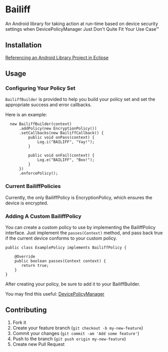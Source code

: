 # Bailiff

An Android library for taking action at run-time based on device security settings when DevicePolicyManager Just Don't Quite Fit Your Use Case™

## Installation
[Referencing an Android Library Project in Eclipse](http://developer.android.com/tools/projects/projects-eclipse.html#ReferencingLibraryProject)

## Usage

### Configuring Your Policy Set

`BailiffBuilder` is provided to help you build your policy set and set the appropriate success and error callbacks.

Here is an example:
```
  new BailiffBuilder(context)
      .addPolicy(new EncryptionPolicy())
      .setCallbacks(new BailiffCallback() {
          public void onPass(context) {
              Log.i("BAILIFF", "Yay!");
          }
      
          public void onFail(context) {
              Log.e("BAILIFF", "Boo!");
          }
      })
      .enforcePolicy();
```

### Current BailiffPolicies

Currently, the only BailiffPolicy is EncryptionPolicy, which ensures the device is encrypted.

### Adding A Custom BailiffPolicy

You can create a custom policy to use by implementing the BailiffPolicy interface.  Just implement the `passes(Context)` method, and pass back true if the current device conforms to your custom policy. 

```
public class ExamplePolicy implements BailiffPolicy {

    @Override
    public boolean passes(Context context) {
       return true; 
    }
}
```

After creating your policy, be sure to add it to your BailiffBuilder.

You may find this useful: [DevicePolicyManager](http://developer.android.com/reference/android/app/admin/DevicePolicyManager.html)

## Contributing

1. Fork it
2. Create your feature branch (`git checkout -b my-new-feature`)
3. Commit your changes (`git commit -am 'Add some feature'`)
4. Push to the branch (`git push origin my-new-feature`)
5. Create new Pull Request
